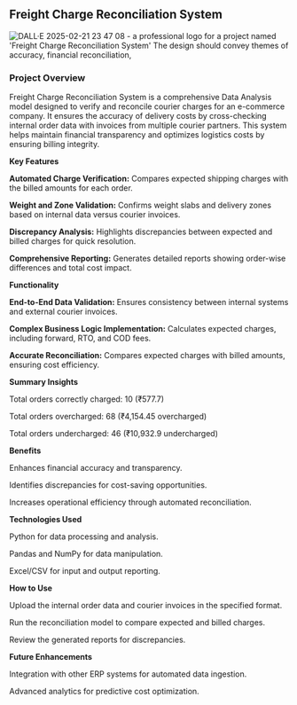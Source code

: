 
## Freight Charge Reconciliation System
![DALL·E 2025-02-21 23 47 08 - a professional logo for a project named 'Freight Charge Reconciliation System'  The design should convey themes of accuracy, financial reconciliation,](https://github.com/user-attachments/assets/10024177-d462-42dd-925c-3cac4ee2819f)

### Project Overview
Freight Charge Reconciliation System is a comprehensive Data Analysis model designed to verify and reconcile courier charges for an e-commerce company. It ensures the accuracy of delivery costs by cross-checking internal order data with invoices from multiple courier partners. This system helps maintain financial transparency and optimizes logistics costs by ensuring billing integrity.

**Key Features**

**Automated Charge Verification:** Compares expected shipping charges with the billed amounts for each order.

**Weight and Zone Validation:** Confirms weight slabs and delivery zones based on internal data versus courier invoices.

**Discrepancy Analysis:** Highlights discrepancies between expected and billed charges for quick resolution.

**Comprehensive Reporting:** Generates detailed reports showing order-wise differences and total cost impact.

**Functionality**

**End-to-End Data Validation:** Ensures consistency between internal systems and external courier invoices.

**Complex Business Logic Implementation:** Calculates expected charges, including forward, RTO, and COD fees.

**Accurate Reconciliation:** Compares expected charges with billed amounts, ensuring cost efficiency.

**Summary Insights**

Total orders correctly charged: 10 (₹577.7)

Total orders overcharged: 68 (₹4,154.45 overcharged)

Total orders undercharged: 46 (₹10,932.9 undercharged)

**Benefits**

Enhances financial accuracy and transparency.

Identifies discrepancies for cost-saving opportunities.

Increases operational efficiency through automated reconciliation.

**Technologies Used**

Python for data processing and analysis.

Pandas and NumPy for data manipulation.

Excel/CSV for input and output reporting.

**How to Use**

Upload the internal order data and courier invoices in the specified format.

Run the reconciliation model to compare expected and billed charges.

Review the generated reports for discrepancies.

**Future Enhancements**

Integration with other ERP systems for automated data ingestion.

Advanced analytics for predictive cost optimization.



